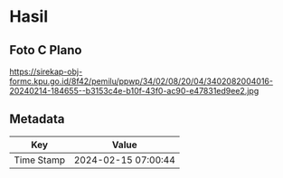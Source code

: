 # Hasil

## Foto C Plano

https://sirekap-obj-formc.kpu.go.id/8f42/pemilu/ppwp/34/02/08/20/04/3402082004016-20240214-184655--b3153c4e-b10f-43f0-ac90-e47831ed9ee2.jpg


## Metadata

| Key        | Value               |
| ---------- | ------------------- |
| Time Stamp | 2024-02-15 07:00:44 |



